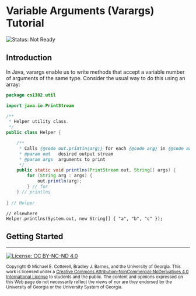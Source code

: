 # Variable Arguments (Varargs) Tutorial

![Status: Not Ready](https://img.shields.io/badge/Status-Not%20Ready-red.svg)

## Introduction

In Java, varargs enable us to write methods that accept a variable number
of arguments of the same type. Consider the usual way to do this using an
array:

```java
package cs1302.util

import java.io.PrintStream

/**
 * Helper utility class.
 */
public class Helper {

    /**
     * Calls {@code out.println(arg)} for each {@code arg} in {@code args}.
     * @param out   desired output stream
     * @param args  arguments to print
     */
    public static void printlns(PrintStream out, String[] args) {
        for (String arg : args) {
            out.println(arg);
        } // for
    } // printlns
    
} // Helper
```

```
// elsewhere
Helper.printlns(System.out, new String[] { "a", "b", "c" });
```

## Getting Started


<hr/>

[![License: CC BY-NC-ND 4.0](https://img.shields.io/badge/License-CC%20BY--NC--ND%204.0-lightgrey.svg)](http://creativecommons.org/licenses/by-nc-nd/4.0/)

<small>
Copyright &copy; Michael E. Cotterell, Bradley J. Barnes, and the University of Georgia.
This work is licensed under a <a rel="license" href="http://creativecommons.org/licenses/by-nc-nd/4.0/">Creative Commons Attribution-NonCommercial-NoDerivatives 4.0 International License</a> to students and the public.
The content and opinions expressed on this Web page do not necessarily reflect the views of nor are they endorsed by the University of Georgia or the University System of Georgia.
</small>
